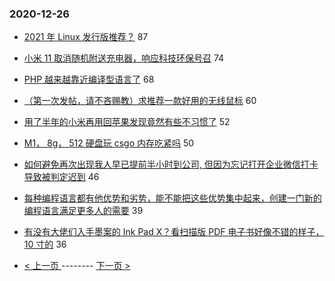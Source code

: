 ### 2020-12-26 
- [2021 年 Linux 发行版推荐？](https://www.v2ex.com/t/739057) 87
- [小米 11 取消随机附送充电器，响应科技环保号召](https://www.v2ex.com/t/739146) 74
- [PHP 越来越靠近编译型语言了](https://www.v2ex.com/t/739051) 68
- [（第一次发帖，请不吝赐教）求推荐一款好用的无线鼠标](https://www.v2ex.com/t/739092) 60
- [用了半年的小米再用回苹果发现竟然有些不习惯了](https://www.v2ex.com/t/739086) 52
- [M1， 8g， 512 硬盘玩 csgo 内存吃紧吗](https://www.v2ex.com/t/739078) 50
- [如何避免再次出现我人早已提前半小时到公司, 但因为忘记打开企业微信打卡导致被判定迟到](https://www.v2ex.com/t/739099) 46
- [每种编程语言都有他优势和劣势，能不能把这些优势集中起来，创建一门新的编程语言满足更多人的需要](https://www.v2ex.com/t/739096) 39
- [有没有大佬们入手墨案的 Ink Pad X？看扫描版 PDF 电子书好像不错的样子， 10 寸的](https://www.v2ex.com/t/739181) 36 

- [ < 上一页 ](https://github.com/able8/v2ex-hot-record/blob/master/2020-12-25.md) -------- [ 下一页 > ](https://github.com/able8/v2ex-hot-record/blob/master/2020-12-27.md)